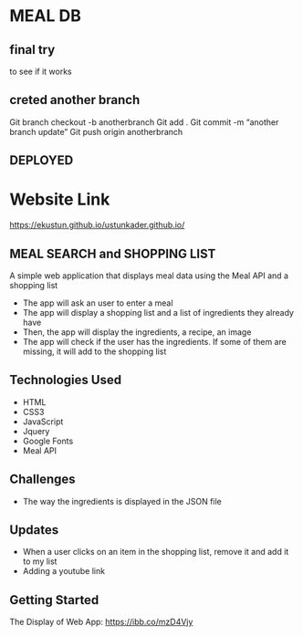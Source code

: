 # MEAL DB 

## final try
 to see if it works
## creted another branch 

Git branch checkout -b anotherbranch
Git add .
Git commit -m “another branch update”
Git push origin anotherbranch

## DEPLOYED

# Website Link
https://ekustun.github.io/ustunkader.github.io/

## MEAL SEARCH and SHOPPING LIST

A simple web application that displays meal data using the Meal API and a shopping list

- The app will ask an user to enter a meal 
- The app will display a shopping list and a list of ingredients they already have
- Then, the app will display the ingredients, a recipe, an image
- The app will check if the user has the ingredients. If some of them are missing, it will add to the shopping list

## Technologies Used

- HTML
- CSS3
- JavaScript
- Jquery
- Google Fonts
- Meal API

## Challenges

- The way the ingredients is displayed in the JSON file 


## Updates

- When a user clicks on an item in the shopping list, remove it and add it to my list
- Adding a youtube link

## Getting Started

The Display of Web App: 
https://ibb.co/mzD4Vjy

